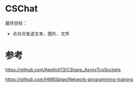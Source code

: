 # CSChat
最终目标：
* 点对点发送文本、图片、文件


# 参考
https://github.com/Apollo013/CSharp_AsyncTcpSockets

https://github.com/HMBSbige/Network-programming-training
